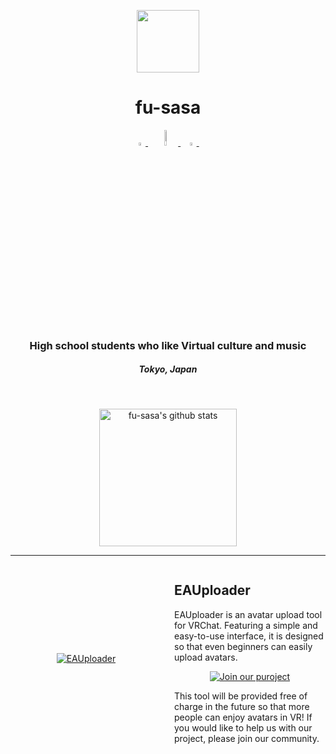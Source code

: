 <p align="center">
<img src="https://static.wixstatic.com/media/8cc186_4bf15969624240a5a77b625ed2da532c~mv2.png/v1/fill/w_175,h_175,al_c,q_85,usm_0.66_1.00_0.01,enc_auto/UsLog3_%E3%82%A2%E3%83%BC%E3%83%88%E3%83%9C%E3%83%BC%E3%83%89%201.png" width="100px">
<h1 align="center">fu-sasa</h1>
</p>

<p align="center">
  <a href="https://twitter.com/fu_virtual">
   <img src="https://img.icons8.com/color/48/000000/twitter.png" width="3.5%"/>
    </a><span>&nbsp;</span>
  <a href="https://vrchat.com/home/user/usr_d5b75651-f3ff-4677-87ce-3c3a64aef2a9">
    <img src="https://static.wixstatic.com/media/a281f4_5b8ce1646370445595aba55ecbf7d866~mv2.png/v1/fill/w_447,h_184,al_c,q_85,usm_0.66_1.00_0.01,enc_auto/a281f4_5b8ce1646370445595aba55ecbf7d866~mv2.png" width="8%"/>
  </a><span>&nbsp;</span>
  <a href="https://github.com/fu-sasa">
    <img src="https://img.icons8.com/fluent/48/000000/github.png" width="3.5%"/>
  </a><span>&nbsp;</span>
</p>
<h3 align="center">High school students who like Virtual culture and music</h3>
<h5 align="center">Tokyo, Japan</h2>

<br>

<p align="center">
  <a href="https://github.com/fu-sasa">
   <img align="center" src="https://github-readme-stats.vercel.app/api?username=fu-sasa&count_private=true&hide=stars&show_icons=true&theme=dark&line_height=27" alt="fu-sasa's github stats" height="220px" />
  </a>
</p>

<hr>

<div style="display: flex; align-items: center;">
  <div style="flex: 1;">
    <p align="center">
      <a href="https://uslog.tech/eauploader">
        <img src="https://static.wixstatic.com/media/a281f4_38c9b778a51e4baab88378567d9f4d68~mv2.png/v1/fill/w_255,h_362,al_c,q_85,usm_0.66_1.00_0.01,enc_auto/a281f4_38c9b778a51e4baab88378567d9f4d68~mv2.png" alt="EAUploader" />
      </a>
    </p>
  </div>
  <div style="flex: 1; padding-left: 20px;">
    <h2>EAUploader</h2>
    <p>EAUploader is an avatar upload tool for VRChat. Featuring a simple and easy-to-use interface, it is designed so that even beginners can easily upload avatars.</p>
    <p align="center">
        <a href="https://www.uslog.tech/fordev">
            <img src="https://static.wixstatic.com/media/a281f4_d5bc32c1bf2441a6ae39e1af7a8bfd6c~mv2.png/v1/fill/w_660,h_354,al_c,lg_1,q_85,enc_auto/a281f4_d5bc32c1bf2441a6ae39e1af7a8bfd6c~mv2.png" alt="Join our puroject" >
        </a>
    </p>
    <p>This tool will be provided free of charge in the future so that more people can enjoy avatars in VR! If you would like to help us with our project, please join our community.</p>
  </div>
</div>

